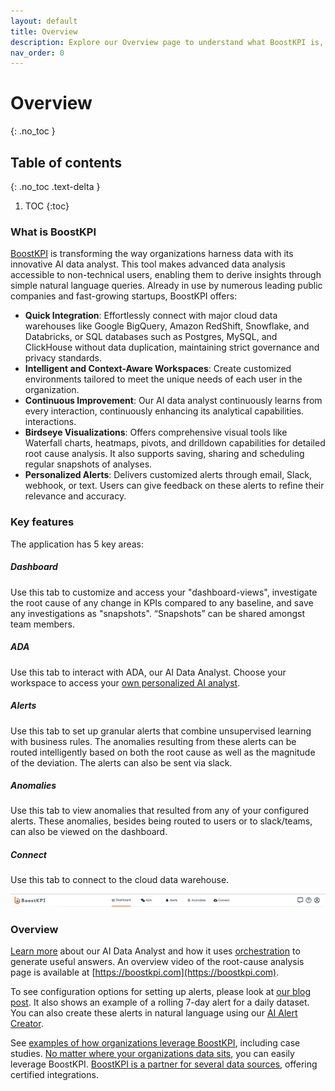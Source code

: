 ```yaml
---
layout: default
title: Overview
description: Explore our Overview page to understand what BoostKPI is, its key features including dashboard, anomalies, alerts, and data import, along with a website tour and a video overview of the dashboard functionalities  
nav_order: 0
---
```


# Overview
{: .no_toc }

## Table of contents
{: .no_toc .text-delta }

1. TOC
{:toc}

### What is BoostKPI

[BoostKPI](https://boostkpi.com) is transforming the way organizations harness
data with its innovative AI data analyst. This tool makes advanced data
analysis accessible to non-technical users, enabling them to derive insights
through simple natural language queries. Already in use by numerous leading
public companies and fast-growing startups, BoostKPI offers:

- **Quick Integration**: Effortlessly connect with major cloud data warehouses like
  Google BigQuery, Amazon RedShift, Snowflake, and Databricks, or SQL databases
such as Postgres, MySQL, and ClickHouse without data duplication, maintaining
strict governance and privacy standards.
- **Intelligent and Context-Aware Workspaces**: Create customized environments
  tailored to meet the unique needs of each user in the organization.
- **Continuous Improvement**: Our AI data analyst continuously learns from every
  interaction, continuously enhancing its analytical capabilities.
interactions.
- **Birdseye Visualizations**: Offers comprehensive visual tools like Waterfall
  charts, heatmaps, pivots, and drilldown capabilities for detailed root cause
analysis. It also supports saving, sharing and scheduling regular snapshots
of analyses.
- **Personalized Alerts**: Delivers customized alerts through email, Slack,
  webhook, or text. Users can give feedback on these alerts to refine their
relevance and accuracy.


### Key features

The application has 5 key areas:
##### Dashboard
Use this tab to customize and access your "dashboard-views", investigate the root cause of any change in KPIs compared to any baseline, and save any investigations as "snapshots". “Snapshots” can be shared amongst team members.
##### ADA
Use this tab to interact with ADA, our AI Data Analyst. Choose your workspace to access your [own personalized AI analyst](https://blog.boostkpi.com/ai-data-analyst/).  
##### Alerts
Use this tab to set up granular alerts that combine unsupervised learning with business rules. The anomalies resulting from these alerts can be routed intelligently based on both the root cause as well as the magnitude of the deviation. The alerts can also be sent via slack.
##### Anomalies
Use this tab to view anomalies that resulted from any of your configured alerts. These anomalies, besides being routed to users or to slack/teams, can also be viewed on the dashboard.
##### Connect
Use this tab to connect to the cloud data warehouse.

![Dashboard navigation bar](../../images/nav_bar.png)

### Overview

[Learn more](https://blog.boostkpi.com/ai-data-analyst/) about our AI Data
Analyst and how it uses
[orchestration](https://blog.boostkpi.com/orchestration-llms/) to generate
useful answers. An overview video of the root-cause analysis page is available
at [https://boostkpi.com](https://boostkpi.com).

To see configuration options for setting up alerts, please look at [our blog
post](https://blog.boostkpi.com/Sample-alerting-configurations/). It also shows
an example of a rolling 7-day alert for a daily dataset. You can also create
these alerts in natural language using our [AI Alert
Creator](https://blog.boostkpi.com/natural-language-alerts/).

See [examples of how organizations leverage
BoostKPI](https://blog.boostkpi.com/examples-of-boostkpi-roi/), including case
studies. [No matter where your organizations data
sits](https://boostkpi.com/integrations), you can easily leverage BoostKPI.
[BoostKPI is a partner for several data
sources](https://boostkpi.com/partners), offering certified integrations.
